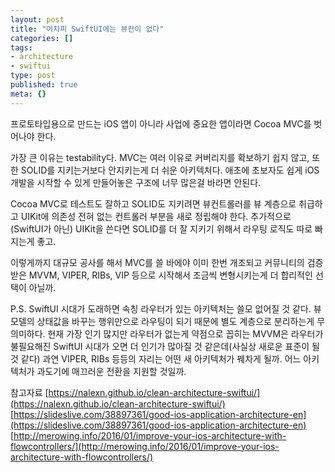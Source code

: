 ```yaml
---
layout: post
title: "어차피 SwiftUI에는 뷰컨이 없다"
categories: []
tags:
- architecture
- swiftui
type: post
published: true
meta: {}
---
```


프로토타입용으로 만드는 iOS 앱이 아니라 사업에 중요한 앱이라면 Cocoa MVC를 벗어나야 한다.

가장 큰 이유는 testability다. MVC는 여러 이유로 커버리지를 확보하기 쉽지 않고, 또한 SOLID를 지키는거보다 안지키는게 더 쉬운 아키텍처다. 애초에 초보자도 쉽게 iOS개발을 시작할 수 있게 만들어놓은 구조에 너무 많은걸 바라면 안된다.

Cocoa MVC로 테스트도 잘하고 SOLID도 지키려면 뷰컨트롤러를 뷰 계층으로 취급하고 UIKit에 의존성 전혀 없는 컨트롤러 부분을 새로 정립해야 한다. 추가적으로 (SwiftUI가 아닌) UIKit을 쓴다면 SOLID를 더 잘 지키기 위해서 라우팅 로직도 따로 빠지는게 좋고. 

이렇게까지 대규모 공사를 해서 MVC를 쓸 바에야 이미 한번 개조되고 커뮤니티의 검증 받은 MVVM, VIPER, RIBs, VIP 등으로 시작해서 조금씩 변형시키는게 더 합리적인 선택이 아닐까.

P.S. SwiftUI 시대가 도래하면 속칭 라우터가 있는 아키텍처는 쓸모 없어질 것 같다. 뷰모델의 상태값을 바꾸는 행위만으로 라우팅이 되기 때문에 별도 계층으로 분리하는게 무의미하다. 현재 가장 인기 많지만 라우터가 없는게 약점으로 꼽히는 MVVM은 라우터가 불필요해진 SwiftUI 시대가 오면 더 인기가 많아질 것 같은데(사실상 새로운 표준이 될 것 같다) 과연 VIPER, RIBs 등등의 자리는 어떤 새 아키텍처가 꿰차게 될까. 어느 아키텍처가 과도기에 매끄러운 전환을 지원할 것일까.

참고자료
[https://nalexn.github.io/clean-architecture-swiftui/](https://nalexn.github.io/clean-architecture-swiftui/)
[https://slideslive.com/38897361/good-ios-application-architecture-en](https://slideslive.com/38897361/good-ios-application-architecture-en)
[http://merowing.info/2016/01/improve-your-ios-architecture-with-flowcontrollers/](http://merowing.info/2016/01/improve-your-ios-architecture-with-flowcontrollers/)